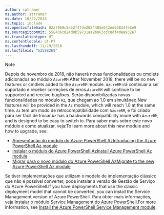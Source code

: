 ```yaml
---
author: sptramer
ms.author: sttramer
ms.date: 10/22/2018
ms.topic: include
ms.openlocfilehash: 02a7969c5a52f47de2024485e642ed03834fe8e9
ms.sourcegitcommit: 558436c824d9b59731aa9b963cdc8df4dea932e7
ms.translationtype: HT
ms.contentlocale: pt-PT
ms.lasthandoff: 11/29/2018
ms.locfileid: "52588269"
---
```

> [!NOTE]
> 
> <span data-ttu-id="bbf12-101">Depois de novembro de 2018, não haverá novas funcionalidades ou cmdlets adicionados ao módulo `AzureRM`.</span><span class="sxs-lookup"><span data-stu-id="bbf12-101">After November 2018, there will be no new features or cmdlets added to the `AzureRM` module.</span></span> <span data-ttu-id="bbf12-102">`AzureRM` irá continuar a ser suportado e receber correções de erros.</span><span class="sxs-lookup"><span data-stu-id="bbf12-102">`AzureRM` will continue to be supported and receive bugfixes.</span></span> <span data-ttu-id="bbf12-103">Serão disponibilizadas novas funcionalidades no módulo `Az`, que chegam ao 1.0 em simultâneo.</span><span class="sxs-lookup"><span data-stu-id="bbf12-103">New features will be provided in the `Az` module, which will reach 1.0 at the same time.</span></span> <span data-ttu-id="bbf12-104">`Az` tem um modo de retrocompatibilidade com `AzureRM`, e foi criado para ser fácil de trocar.</span><span class="sxs-lookup"><span data-stu-id="bbf12-104">`Az` has a backwards compatibility mode with `AzureRM`, and is designed to be easy to switch to.</span></span> <span data-ttu-id="bbf12-105">Para saber mais sobre este novo módulo e como atualizar, veja:</span><span class="sxs-lookup"><span data-stu-id="bbf12-105">To learn more about this new module and how to upgrade, see:</span></span>
>
> * [<span data-ttu-id="bbf12-106">Apresentação do módulo do Azure PowerShell Az</span><span class="sxs-lookup"><span data-stu-id="bbf12-106">Introducing the Azure PowerShell Az module</span></span>](/powershell/azure/new-azureps-module-az)
> * [<span data-ttu-id="bbf12-107">Instalar o módulo do Azure PowerShell Az</span><span class="sxs-lookup"><span data-stu-id="bbf12-107">Install Azure PowerShell Az module</span></span>](/powershell/azure/install-az-ps)
> * [<span data-ttu-id="bbf12-108">Migrar para o novo módulo do Azure PowerShell Az</span><span class="sxs-lookup"><span data-stu-id="bbf12-108">Migrate to the new Azure PowerShell Az module</span></span>](/powershell/azure/migrate-from-azurerm-to-az)
>
> <span data-ttu-id="bbf12-109">Se tiver implementações que utilizam o modelo de implementação clássico que não é possível converter, pode instalar a versão de Gestão de Serviço do Azure PowerShell.</span><span class="sxs-lookup"><span data-stu-id="bbf12-109">If you have deployments that use the classic deployment model that cannot be converted, you can install the Service Management version of Azure PowerShell.</span></span> <span data-ttu-id="bbf12-110">Para obter mais informações, veja [Instalar o módulo Service Management do Azure PowerShell](/powershell/azure/servicemanagement/install-azure-ps).</span><span class="sxs-lookup"><span data-stu-id="bbf12-110">For more information, see [Install the Azure PowerShell Service Management module](/powershell/azure/servicemanagement/install-azure-ps).</span></span>
